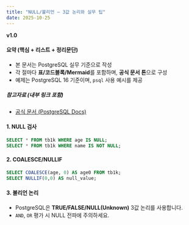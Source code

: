 ```yaml
---
title: "NULL/불리언 — 3값 논리와 실무 팁"
date: 2025-10-25
---
```


**v1.0**

#### 요약 (핵심 + 리스트 + 정리문단)

- 본 문서는 PostgreSQL 실무 기준으로 작성
- 각 절마다 **표/코드블록/Mermaid**를 포함하며, **공식 문서 톤**으로 구성
- 예제는 PostgreSQL 16 기준이며, `psql` 사용 예시를 제공

##### 참고자료 (내부 링크 포함)

- [공식 문서 (PostgreSQL Docs)](https://www.postgresql.org/docs/current/)


#### 1. NULL 검사

```sql
SELECT * FROM tb1k WHERE age IS NULL;
SELECT * FROM tb1k WHERE name IS NOT NULL;
```

#### 2. COALESCE/NULLIF

```sql
SELECT COALESCE(age, 0) AS age0 FROM tb1k;
SELECT NULLIF(0,0) AS null_value;
```

#### 3. 불리언 논리

- PostgreSQL은 **TRUE/FALSE/NULL(Unknown)** 3값 논리를 사용합니다.
- `AND`, `OR` 평가 시 NULL 전파에 주의하세요.

